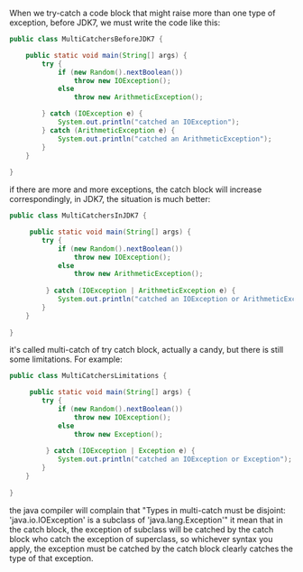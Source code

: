 When we try-catch a code block that might raise more than one type of exception, before JDK7, we must write the code like this:
```java
public class MultiCatchersBeforeJDK7 {

    public static void main(String[] args) {
        try {
            if (new Random().nextBoolean())
                throw new IOException();
            else
                throw new ArithmeticException();

        } catch (IOException e) {
            System.out.println("catched an IOException");
        } catch (ArithmeticException e) {
            System.out.println("catched an ArithmeticException");
        }
    }
    
}
```
if there are more and more exceptions, the catch block will increase correspondingly, in JDK7, the situation is much better:
```java
public class MultiCatchersInJDK7 {

     public static void main(String[] args) {
        try {
            if (new Random().nextBoolean())
                throw new IOException();
            else
                throw new ArithmeticException();
    
         } catch (IOException | ArithmeticException e) {
            System.out.println("catched an IOException or ArithmeticException");
        }
    }
    
}
```
it's called multi-catch of try catch block, actually a candy, but there is still some limitations. For example:
```java
public class MultiCatchersLimitations {

     public static void main(String[] args) {
        try {
            if (new Random().nextBoolean())
                throw new IOException();
            else
                throw new Exception();
    
         } catch (IOException | Exception e) {
            System.out.println("catched an IOException or Exception");
        }
    }
    
}
```
the java compiler will complain that "Types in multi-catch must be disjoint: 'java.io.IOException' is a subclass of 'java.lang.Exception'"
it mean that in the catch block, the exception of subclass will be catched by the catch block who catch the exception of superclass, so whichever 
syntax you apply, the exception must be catched by the catch block clearly catches the type of that exception.
